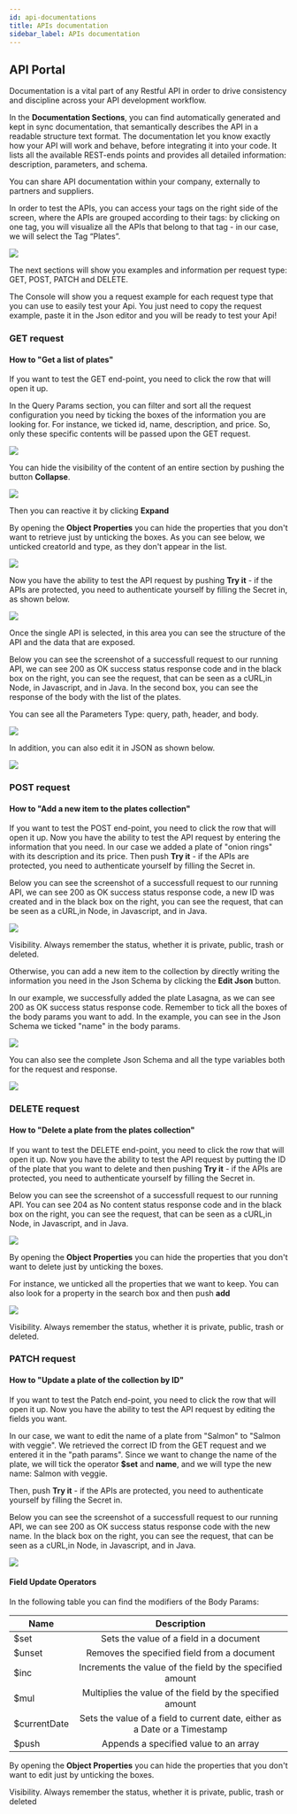 ```yaml
---
id: api-documentations
title: APIs documentation
sidebar_label: APIs documentation
---
```

## API Portal

Documentation is a vital part of any Restful API in order to drive consistency and discipline across your API development workflow.

In the **Documentation Sections**, you can find automatically generated and kept in sync documentation, that semantically describes the API in a readable structure text format.
The documentation let you know exactly how your API will work and behave, before integrating it into your code. It lists all the available REST-ends points and provides all detailed information: description, parameters, and schema.  

You can share API documentation within your company, externally to partners and suppliers.

In order to test the APIs, you can access your tags on the right side of the screen, where the APIs are grouped according to their tags: by clicking on one tag, you will visualize all the APIs that belong to that tag - in our case, we will select the Tag “Plates”.

![](img/listPlates.png)

The next sections will show you examples and information per request type: GET, POST, PATCH and DELETE.

The Console will show you a request example for each request type that you can use to easily test your Api. You just need to copy the request example, paste it in the Json editor and you will be ready to test your Api!

### GET request

#### How to "Get a list of plates"

If you want to test the GET end-point, you need to click the row that will open it up.

In the Query Params section, you can filter and sort all the request configuration you need by ticking the boxes of the information you are looking for. For instance, we ticked id, name, description, and price. So, only these specific contents will be passed upon the GET request.

![](img/queryParams.png)

You can hide the visibility of the content of an entire section by pushing the button **Collapse**.

![](img/expand.png)

Then you can reactive it by clicking **Expand**

By opening the **Object Properties** you can hide the properties that you don't want to retrieve just by unticking the boxes.
As you can see below, we unticked creatorId and type, as they don't appear in the list.

![](img/object-properties.png)

Now you have the ability to test the API request by pushing **Try it** - if the APIs are protected, you need to authenticate yourself by filling the Secret in, as shown below.

![](img/secretPlates.png)

Once the single API is selected, in this area you can see the structure of the API and the data that are exposed.

Below you can see the screenshot of a successfull request to our running API, we can see 200 as OK success status response code and in the black box on the right, you can see the request, that can be seen as a cURL,in Node, in Javascript, and in Java.
In the second box, you can see the response of the body with the list of the plates.

You can see all the Parameters Type: query, path, header, and body.

![](img/GET.png)

In addition, you can also edit it in JSON as shown below.

![](img/editJSON.png)

### POST request

#### How to "Add a new item to the plates collection"

If you want to test the POST end-point, you need to click the row that will open it up. Now you have the ability to test the API request by entering the information that you need.
In our case we added a plate of "onion rings" with its description and its price.
Then push **Try it** - if the APIs are protected, you need to authenticate yourself by filling the Secret in.

Below you can see the screenshot of a successfull request to our running API, we can see 200 as OK success status response code, a new ID was created and in the black box on the right, you can see the request, that can be seen as a cURL,in Node, in Javascript, and in Java.

![](img/PostOnion.png)

Visibility. Always remember the status, whether it is private, public, trash or deleted.

Otherwise, you can add a new item to the collection by directly writing the information you need in the Json Schema by clicking the **Edit Json** button.

In our example, we successfully added the plate Lasagna, as we can see 200 as OK success status response code.
Remember to tick all the boxes of the body params you want to add. In the example, you can see in the Json Schema we ticked "name" in the body params.

![](img/postLasagna.png)

You can also see the complete Json Schema and all the type variables both for the request and response.

![](img/json.png)

### DELETE request

#### How to "Delete a plate from the plates collection"

If you want to test the DELETE end-point, you need to click the row that will open it up. Now you have the ability to test the API request by putting the ID of the plate that you want to delete and then pushing **Try it** - if the APIs are protected, you need to authenticate yourself by filling the Secret in.

Below you can see the screenshot of a successfull request to our running API. You can see 204 as No content status response code and in the black box on the right, you can see the request, that can be seen as a cURL,in Node, in Javascript, and in Java.

![](img/deleteOnion.png)

By opening the **Object Properties** you can hide the properties that you don't want to delete just by unticking the boxes.

For instance, we unticked all the properties that we want to keep.
You can also look for a property in the search box and then push **add**

![](img/properties.png)

Visibility. Always remember the status, whether it is private, public, trash or deleted.

### PATCH request

#### How to "Update a plate of the collection by ID"

If you want to test the Patch end-point, you need to click the row that will open it up. Now you have the ability to test the API request by editing the fields you want.

In our case, we want to edit the name of a plate from "Salmon" to "Salmon with veggie". We retrieved the correct ID from the GET request and we entered it in the "path params". Since we want to change the name of the plate, we will tick the operator **$set** and **name**, and we will type the new name: Salmon with veggie.

Then, push **Try it** - if the APIs are protected, you need to authenticate yourself by filling the Secret in.

Below you can see the screenshot of a successfull request to our running API, we can see 200 as OK success status response code with the new name. In the black box on the right, you can see the request, that can be seen as a cURL,in Node, in Javascript, and in Java.

![](img/patchPlate.png)

#### Field Update Operators

In the following table you can find the modifiers of the Body Params:

| Name          | Description                                                               |
| ------------- |:-------------------------------------------------------------------------:|
| $set          |Sets the value of a field in a document                                    |
| $unset        |Removes the specified field from a document                                |
| $inc          |Increments the value of the field by the specified amount                  |
| $mul          |Multiplies the value of the field by the specified amount                  |
| $currentDate  |Sets the value of a field to current date, either as a Date or a Timestamp |
| $push         |Appends a specified value to an array                                      |

By opening the **Object Properties** you can hide the properties that you don't want to edit just by unticking the boxes.  

Visibility. Always remember the status, whether it is private, public, trash or deleted
